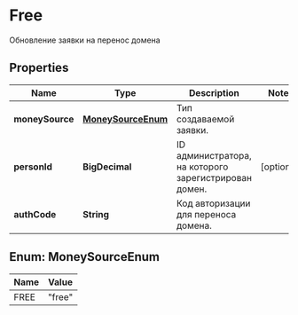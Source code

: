 

# Free

Обновление заявки на перенос домена

## Properties

| Name | Type | Description | Notes |
|------------ | ------------- | ------------- | -------------|
|**moneySource** | [**MoneySourceEnum**](#MoneySourceEnum) | Тип создаваемой заявки. |  |
|**personId** | **BigDecimal** | ID администратора, на которого зарегистрирован домен. |  [optional] |
|**authCode** | **String** | Код авторизации для переноса домена. |  |



## Enum: MoneySourceEnum

| Name | Value |
|---- | -----|
| FREE | &quot;free&quot; |



